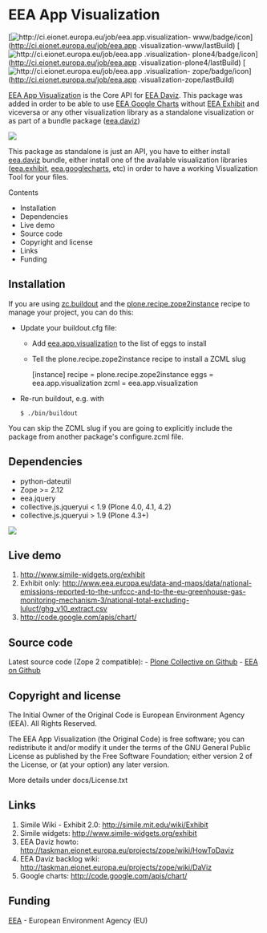 #  EEA App Visualization

[![http://ci.eionet.europa.eu/job/eea.app.visualization-
www/badge/icon](https://camo.githubusercontent.com/9f96c1f4a61c5144c6325be829b37f6878d4c1cb/687474703a2f2f63692e65696f6e65742e6575726f70612e65752f6a6f622f6565612e6170702e76697375616c697a6174696f6e2d7777772f62616467652f69636f6e)](http://ci.eionet.europa.eu/job/eea.app
.visualization-www/lastBuild) [![http://ci.eionet.europa.eu/job/eea.app
.visualization-
plone4/badge/icon](https://camo.githubusercontent.com/26f003b2f9290b6928b53c4a11bef817f902666f/687474703a2f2f63692e65696f6e65742e6575726f70612e65752f6a6f622f6565612e6170702e76697375616c697a6174696f6e2d706c6f6e65342f62616467652f69636f6e)](http://ci.eionet.europa.eu/job/eea.app
.visualization-plone4/lastBuild) [![http://ci.eionet.europa.eu/job/eea.app
.visualization-
zope/badge/icon](https://camo.githubusercontent.com/4c1f7b34fa40249d468e2ddc057ad58e450c937a/687474703a2f2f63692e65696f6e65742e6575726f70612e65752f6a6f622f6565612e6170702e76697375616c697a6174696f6e2d7a6f70652f62616467652f69636f6e)](http://ci.eionet.europa.eu/job/eea.app
.visualization-zope/lastBuild)

[EEA App Visualization](http://eea.github.com/docs/eea.app.visualization) is
the Core API for [EEA Daviz](http://eea.github.com/docs/eea.daviz). This
package was added in order to be able to use [EEA Google
Charts](http://eea.github.com/docs/eea.googlecharts) without [EEA
Exhibit](http://eea.github.com/docs/eea.exhibit) and viceversa or any other
visualization library as a standalone visualization or as part of a bundle
package ([eea.daviz](http://eea.github.com/docs/eea.daviz))

[![](https://camo.githubusercontent.com/cddc9aeb767e719698477be1025c068fd141f91e/687474703a2f2f6565612e6769746875622e636f6d2f5f696d616765732f6565612e646176697a2e6c61796572732e737667)](https://camo.githubusercontent.com/cddc9aeb767e719698477be1025c068fd141f91e/687474703a2f2f6565612e6769746875622e636f6d2f5f696d616765732f6565612e646176697a2e6c61796572732e737667)

This package as standalone is just an API, you have to either install
[eea.daviz](http://eea.github.com/docs/eea.daviz) bundle, either install one
of the available visualization libraries
([eea.exhibit](http://eea.github.com/docs/eea.exhibit),
[eea.googlecharts](http://eea.github.com/docs/eea.googlecharts), etc) in order
to have a working Visualization Tool for your files.

Contents

  * Installation
  * Dependencies
  * Live demo
  * Source code
  * Copyright and license
  * Links
  * Funding

##  Installation

If you are using [zc.buildout](http://pypi.python.org/pypi/zc.buildout) and
the
[plone.recipe.zope2instance](http://pypi.python.org/pypi/plone.recipe.zope2instance)
recipe to manage your project, you can do this:

  * Update your buildout.cfg file:

    * Add [eea.app.visualization](http://eea.github.com/docs/eea.app.visualization) to the list of eggs to install
    * Tell the plone.recipe.zope2instance recipe to install a ZCML slug
    
        [instance]
    recipe = plone.recipe.zope2instance
    eggs = eea.app.visualization
    zcml = eea.app.visualization
    

  * Re-run buildout, e.g. with
    
        $ ./bin/buildout
    

You can skip the ZCML slug if you are going to explicitly include the package
from another package's configure.zcml file.

##  Dependencies

  * python-dateutil
  * Zope &gt;= 2.12
  * eea.jquery
  * collective.js.jqueryui &lt; 1.9 (Plone 4.0, 4.1, 4.2)
  * collective.js.jqueryui &gt; 1.9 (Plone 4.3+)

[![](https://camo.githubusercontent.com/1cc34aab15188eec03f811ea45d06bcbb137b948/687474703a2f2f6565612e6769746875622e636f6d2f5f696d616765732f6565612e646176697a2e646570656e64656e636965732e737667)](https://camo.githubusercontent.com/1cc34aab15188eec03f811ea45d06bcbb137b948/687474703a2f2f6565612e6769746875622e636f6d2f5f696d616765732f6565612e646176697a2e646570656e64656e636965732e737667)

##  Live demo

  1. <http://www.simile-widgets.org/exhibit>
  2. Exhibit only: <http://www.eea.europa.eu/data-and-maps/data/national-emissions-reported-to-the-unfccc-and-to-the-eu-greenhouse-gas-monitoring-mechanism-3/national-total-excluding-lulucf/ghg_v10_extract.csv>
  3. <http://code.google.com/apis/chart/>

##  Source code

Latest source code (Zope 2 compatible): \- [Plone Collective on
Github](https://github.com/collective/eea.app.visualization) \- [EEA on
Github](https://github.com/eea/eea.app.visualization)

##  Copyright and license

The Initial Owner of the Original Code is European Environment Agency (EEA).
All Rights Reserved.

The EEA App Visualization (the Original Code) is free software; you can
redistribute it and/or modify it under the terms of the GNU General Public
License as published by the Free Software Foundation; either version 2 of the
License, or (at your option) any later version.

More details under docs/License.txt

##  Links

  1. Simile Wiki - Exhibit 2.0: <http://simile.mit.edu/wiki/Exhibit>
  2. Simile widgets: <http://www.simile-widgets.org/exhibit>
  3. EEA Daviz howto: <http://taskman.eionet.europa.eu/projects/zope/wiki/HowToDaviz>
  4. EEA Daviz backlog wiki: <http://taskman.eionet.europa.eu/projects/zope/wiki/DaViz>
  5. Google charts: <http://code.google.com/apis/chart/>

##  Funding

[EEA](http://www.eea.europa.eu/) \- European Environment Agency (EU)


